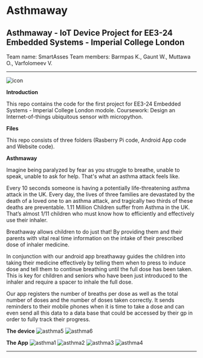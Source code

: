 # **Asthmaway**
## Asthmaway - IoT Device Project for EE3-24 Embedded Systems - Imperial College London

Team name: SmartAsses
Team members: Barmpas K., Gaunt W., Muttawa O., Varfolomeev V.

---

[asthma1]: ./imgs/asthma00001.jpg 
[asthma2]: ./imgs/asthma00002.jpg
[asthma3]: ./imgs/asthma00003.jpg
[asthma4]: ./imgs/asthma00004.jpg
[asthma5]: ./imgs/asthma00005.jpg
[asthma6]: ./imgs/asthma00006.jpg

[icon]: ./imgs/icon.png

![icon]

**Introduction**

This repo contains the code for the first project for EE3-24 Embedded Systems - Imperial College London modole.
Coursework: Design an Internet-of-things ubiquitous sensor with micropython.

**Files**

This repo consists of three folders (Rasberry Pi code, Android App code and Website code).

**Asthmaway**

Imagine being paralyzed by fear as you struggle to breathe, unable to speak, unable to ask for help. That's what an asthma attack feels like.

Every 10 seconds someone is having a potentially life-threatening asthma attack in the UK. Every day, the lives of three families are devastated by the death of a loved one to an asthma attack, and tragically two thirds of these deaths are preventable.
1.11 Million Children suffer from Asthma in the UK. That’s almost 1/11 children who must know how to efficiently and effectively use their inhaler.

Breathaway allows children to do just that! By providing them and their parents with vital real time information on the intake of their prescribed dose of inhaler medicine.
 
In conjunction with our android app breathaway guides the children into taking their medicine effectively by telling them when to press to induce dose and tell them to continue breathing until the full dose has been taken. This is key for children and seniors who have been just introduced to the inhaler and require a spacer to inhale the full dose.

Our app registers the number of breaths per dose as well as the total number of doses and the number of doses taken correctly. It sends reminders to their mobile phones when it is time to take a dose and can even send all this data to a data base that could be accessed by their gp in order to fully track their progress.

**The device**
![asthma5]
![asthma6]


**The App**
![asthma1]
![asthma2]
![asthma3]
![asthma4]

---

